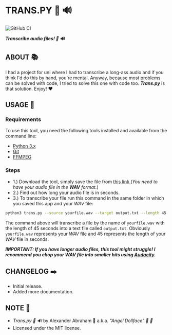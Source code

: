 # TRANS.PY :snake: :loud_sound:

![GitHub CI](https://github.com/angeldollface/trans.py/actions/workflows/python.yml/badge.svg)

***Transcribe audio files! :snake: :loud_sound:***

## ABOUT :books:

I had a project for uni where I had to transcribe a long-ass audio and if you think I'd do this by hand, you're mental. Anyway, because most problems can be solved with code, I tried to solve this one with code too. ***Trans.py*** is that solution. Enjoy! :heart:

## USAGE :hammer:

### Requirements

To use this tool, you need the following tools installed and available from the command line:

- [Python 3.x](https://www.python.org/)
- [Git](https://git-scm.org)
- [FFMPEG](https://ffmpeg.org/)

### Steps

- 1.) Download the tool, simply save the file from [this link](https://raw.githubusercontent.com/angeldollface/trans.py/main/src/trans.py).(*You need to have your audio file in the **WAV** format.*)
- 2.) Find out how long your audio file is in seconds.
- 3.) To transcribe your file run this command in the same folder in which you saved this app and your *WAV* file:

```bash
python3 trans.py --source yourfile.wav --target output.txt --length 45
```

The command above will transcribe a file by the name of `yourfile.wav` with the length of 45 seconds into a text file called `output.txt`. Obviously `yourfile.wav` represents your *WAV* file and 45 represents the length of your *WAV* file in seconds.

***IMPORTANT: If you have longer audio files, this tool might struggle! I recommend you chop your WAV file into smaller bits using [Audacity](https://audacityteam.org/).***

## CHANGELOG :black_nib:

- Initial release.
- Added more documentation.

## NOTE :scroll:

- *Trans.py :snake: :loud_sound:* by Alexander Abraham :black_heart: a.k.a. *"Angel Dollface" :dolls: :ribbon:*
- Licensed under the MIT license.

